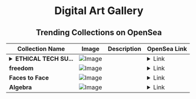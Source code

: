 <div align="center">

# Digital Art Gallery

## Trending Collections on OpenSea

| Collection Name                       | Image                                                                                     | Description                       | OpenSea Link                                                                                          |
|---------------------------------------|-------------------------------------------------------------------------------------------|-----------------------------------|--------------------------------------------------------------------------------------------------------|
| **<details><summary>ETHICAL TECH SU...</summary>ETHICAL TECH SUMMIT</details>** | ![Image](https://i.seadn.io/s/raw/files/f50f1ac902902b67c483974babdb4883.png?w=500&auto=format?w=200&auto=format) |  | <details><summary>Link</summary>[ETHICAL TECH SUMMIT](https://opensea.io/collection/ethical-tech-summit)</details> |
| **freedom** | ![Image](https://i.seadn.io/s/raw/files/9fefc839bab702031c80b4808887fb4d.jpg?w=500&auto=format?w=200&auto=format) |  | <details><summary>Link</summary>[freedom](https://opensea.io/collection/freedom-428)</details> |
| **Faces to Face** | ![Image](https://i.seadn.io/s/raw/files/06753ef7debdeb8ead78b21992f0ab0c.jpg?w=500&auto=format?w=200&auto=format) |  | <details><summary>Link</summary>[Faces to Face](https://opensea.io/collection/faces-to-face)</details> |
| **Algebra** | ![Image](https://i.seadn.io/s/raw/files/45cd4e32758b4c5a25bb6aa487ef685f.jpg?w=500&auto=format?w=200&auto=format) |  | <details><summary>Link</summary>[Algebra](https://opensea.io/collection/algebra-9)</details> |

</div>